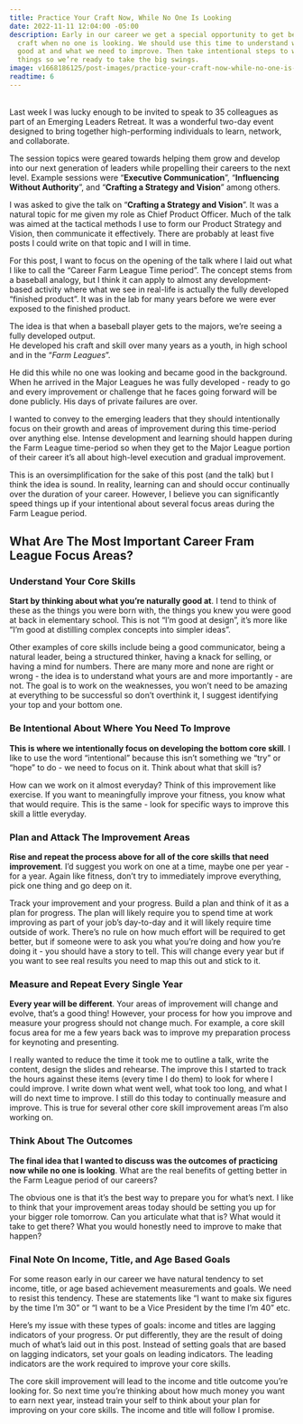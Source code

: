 ```yaml
---
title: Practice Your Craft Now, While No One Is Looking
date: 2022-11-11 12:04:00 -05:00
description: Early in our career we get a special opportunity to get better at our
  craft when no one is looking. We should use this time to understand what we’re naturally
  good at and what we need to improve. Then take intentional steps to work on these
  things so we’re ready to take the big swings.
image: v1668186125/post-images/practice-your-craft-now-while-no-one-is-looking.jpg
readtime: 6
---
```


<br>
Last week I was lucky enough to be invited to speak to 35 colleagues as part of an Emerging Leaders Retreat. It was a wonderful two-day event designed to bring together high-performing individuals to learn, network, and collaborate.

The session topics were geared towards helping them grow and develop into our next generation of leaders while propelling their careers to the next level. Example sessions were “**Executive Communication**”, “**Influencing Without Authority**”, and “**Crafting a Strategy and Vision**” among others. 

I was asked to give the talk on “**Crafting a Strategy and Vision**”. It was a natural topic for me given my role as Chief Product Officer. Much of the talk was aimed at the tactical methods I use to form our Product Strategy and Vision, then communicate it effectively. There are probably at least five posts I could write on that topic and I will in time.

For this post, I want to focus on the opening of the talk where I laid out what I like to call the “Career Farm League Time period”. The concept stems from a baseball analogy, but I think it can apply to almost any development-based activity where what we see in real-life is actually the fully developed “finished product”. It was in the lab for many years before we were ever exposed to the finished product.

<span class="lead">The idea is that when a baseball player gets to the majors, we’re seeing a fully developed output.</span>
<br>
He developed his craft and skill over many years as a youth, in high school and in the “*Farm Leagues*”.

He did this while no one was looking and became good in the background. When he arrived in the Major Leagues he was fully developed - ready to go and every improvement or challenge that he faces going forward will be done publicly. His days of private failures are over.

I wanted to convey to the emerging leaders that they should intentionally focus on their growth and areas of improvement during this time-period over anything else. Intense development and learning should happen during the Farm League time-period so when they get to the Major League portion of their career it’s all about high-level execution and gradual improvement. 

This is an oversimplification for the sake of this post (and the talk) but I think the idea is sound. In reality, learning can and should occur continually over the duration of your career. However, I believe you can significantly speed things up if your intentional about several focus areas during the Farm League period.

## What Are The Most Important Career Fram League Focus Areas?

### Understand Your Core Skills
**Start by thinking about what you’re naturally good at**. I tend to think of these as the things you were born with, the things you knew you were good at back in elementary school. This is not “I’m good at design”, it’s more like “I’m good at distilling complex concepts into simpler ideas”.

Other examples of core skills include being a good communicator, being a natural leader, being a structured thinker, having a knack for selling, or having a mind for numbers. There are many more and none are right or wrong - the idea is to understand what yours are and more importantly - are not. The goal is to work on the weaknesses, you won’t need to be amazing at everything to be successful so don’t overthink it, I suggest identifying your top and your bottom one.

### Be Intentional About Where You Need To Improve
**This is where we intentionally focus on developing the bottom core skill**. I like to use the word “intentional” because this isn’t something we “try” or “hope” to do - we need to focus on it. Think about what that skill is?

How can we work on it almost everyday? Think of this improvement like exercise. If you want to meaningfully improve your fitness, you know what that would require. This is the same - look for specific ways to improve this skill a little everyday. 

### Plan and Attack The Improvement Areas
**Rise and repeat the process above for all of the core skills that need improvement**. I’d suggest you work on one at a time, maybe one per year - for a year. Again like fitness, don’t try to immediately improve everything, pick one thing and go deep on it.

Track your improvement and your progress. Build a plan and think of it as a plan for progress. The plan will likely require you to spend time at work improving as part of your job’s day-to-day and it will likely require time outside of work. There’s no rule on how much effort will be required to get better, but if someone were to ask you what you’re doing and how you’re doing it - you should have a story to tell. This will change every year but if you want to see real results you need to map this out and stick to it.

### Measure and Repeat Every Single Year
**Every year will be different**. Your areas of improvement will change and evolve, that’s a good thing! However, your process for how you improve and measure your progress should not change much. For example, a core skill focus area for me a few years back was to improve my preparation process for keynoting and presenting.

I really wanted to reduce the time it took me to outline a talk, write the content, design the slides and rehearse. The improve this I started to track the hours against these items (every time I do them) to look for where I could improve. I write down what went well, what took too long, and what I will do next time to improve. I still do this today to continually measure and improve. This is true for several other core skill improvement areas I’m also working on.  

### Think About The Outcomes
**The final idea that I wanted to discuss was the outcomes of practicing now while no one is looking**. What are the real benefits of getting better in the Farm League period of our careers?

The obvious one is that it’s the best way to prepare you for what’s next. I like to think that your improvement areas today should be setting you up for your bigger role tomorrow. Can you articulate what that is? What would it take to get there? What you would honestly need to improve to make that happen?

### Final Note On Income, Title, and Age Based Goals
For some reason early in our career we have natural tendency to set income, title, or age based achievement measurements and goals. We need to resist this tendency. These are statements like “I want to make six figures by the time I’m 30” or “I want to be a Vice President by the time I’m 40” etc.

Here’s my issue with these types of goals: income and titles are lagging indicators of your progress. Or put differently, they are the result of doing much of what’s laid out in this post. Instead of setting goals that are based on lagging indicators, set your goals on leading indicators. The leading indicators are the work required to improve your core skills.

The core skill improvement will lead to the income and title outcome you’re looking for. So next time you’re thinking about how much money you want to earn next year, instead train your self to think about your plan for improving on your core skills. The income and title will follow I promise.